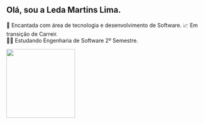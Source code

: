 ## Olá, sou a Leda Martins Lima.
🤩 Encantada com área de tecnologia e desenvolvimento de Software.
📈 Em transição de Carreir.<br>
👩‍🎓 Estudando  Engenharia de Software  2º Semestre.
<div>
    <a href="https://github.com/LedamLima">
    <img height="180cm" src=" https://github-readme-stats.vercel.app/api/wakatime?username=LedamLima)](https://github.com/anuraghazra/github-readme-stats)">
</div>
